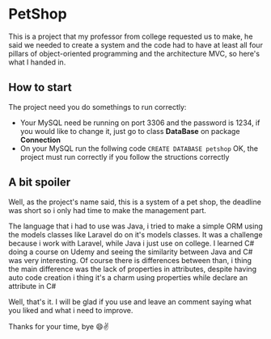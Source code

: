 # PetShop
This is a project that my professor from college requested us to make,
he said we needed to create a system and the code had to have at least all four pillars of object-oriented programming and the architecture MVC, so here's what I handed in.

## How to start
The project need you do somethings to run correctly: 
- Your MySQL need be running on port 3306 and the password is 1234, if you would like to change it, just go to class **DataBase** on package **Connection**
- On your MySQL run the follwing code `CREATE DATABASE petshop`
OK, the project must run correctly if you follow the structions correctly

## A bit spoiler
Well, as the project's name said, this is a system of a pet shop, the deadline was short so i only had time to make the management part.

The language that i had to use was Java, i tried to make a simple ORM using the models classes like Laravel do on it's models classes.
It was a challenge because i work with Laravel, while Java i just use on college.
I learned C# doing a course on Udemy and seeing the similarity between Java and C# was very interesting.
Of course there is differences between than, i thing the main difference was the lack of properties in attributes, despite having auto code creation i thing it's a charm using properties while declare an attribute in C#

Well, that's it. I will be glad if you use and leave an comment saying what you liked and what i need to improve.

Thanks for your time, bye :smile::v:
